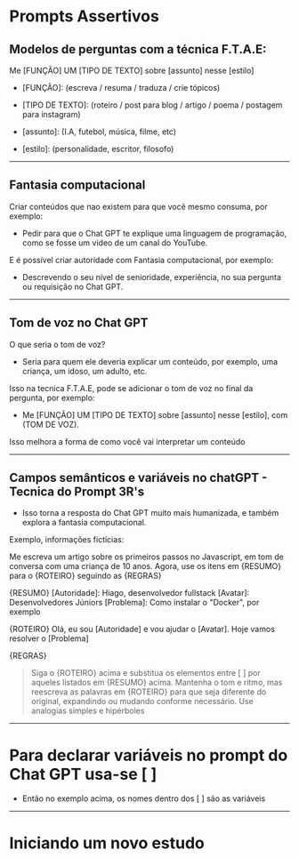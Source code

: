 # Prompts Assertivos

## Modelos de perguntas com a técnica F.T.A.E:

Me [FUNÇÃO] UM [TIPO DE TEXTO] sobre [assunto] nesse [estilo]

* [FUNÇÃO]: (escreva / resuma / traduza / crie tópicos)

* [TIPO DE TEXTO]: (roteiro / post para blog / artigo / poema / postagem para instagram)

* [assunto]: (I.A, futebol, música, filme, etc)

* [estilo]: (personalidade, escritor, filosofo)

---------------------------------------------------------------------------------------------------------
## Fantasia computacional

Criar conteúdos que nao existem para que você mesmo consuma, por exemplo:

* Pedir para que o Chat GPT te explique uma linguagem de programação, como se fosse um video de um canal do YouTube.

E é possível criar autoridade com Fantasia computacional, por exemplo:

* Descrevendo o seu nível de senioridade, experiência, no sua pergunta ou requisição no Chat GPT.

---------------------------------------------------------------------------------------------------------
## Tom de voz no Chat GPT

O que seria o tom de voz?

* Seria para quem ele deveria explicar um conteúdo, por exemplo, uma criança, um idoso, um adulto, etc.

Isso na tecnica F.T.A.E, pode se adicionar o tom de voz no final da pergunta, por exemplo:

* Me [FUNÇÃO] UM [TIPO DE TEXTO] sobre [assunto] nesse [estilo], com (TOM DE VOZ).

Isso melhora a forma de como você vai interpretar um conteúdo

---------------------------------------------------------------------------------------------------------
## Campos semânticos e variáveis no chatGPT - Tecnica do Prompt 3R's

* Isso torna a resposta do Chat GPT muito mais humanizada, e também explora a fantasia computacional.

Exemplo, informações fictícias:

Me escreva um artigo sobre os primeiros passos no Javascript, em tom de conversa com uma criança de 10 anos. Agora, use os itens em {RESUMO} para o {ROTEIRO} seguindo as {REGRAS}

{RESUMO}
[Autoridade]: Hiago, desenvolvedor fullstack
[Avatar]: Desenvolvedores Júniors 
[Problema]: Como instalar o "Docker", por exemplo

{ROTEIRO}
Olá, eu sou [Autoridade] e vou ajudar o [Avatar].
Hoje vamos resolver o [Problema]

{REGRAS}
> Siga o {ROTEIRO} acima e substitua os elementos entre [ ] por aqueles listados em {RESUMO} acima.
> Mantenha o tom e ritmo, mas reescreva as palavras em {ROTEIRO} para que seja diferente do original, expandindo ou mudando conforme necessário.
> Use analogias simples e hipérboles

---------------------------------------------------------------------------------------------------------
# Para declarar variáveis no prompt do Chat GPT usa-se [ ]

* Então no exemplo acima, os nomes dentro dos [ ] são as variáveis

---------------------------------------------------------------------------------------------------------
# Iniciando um novo estudo